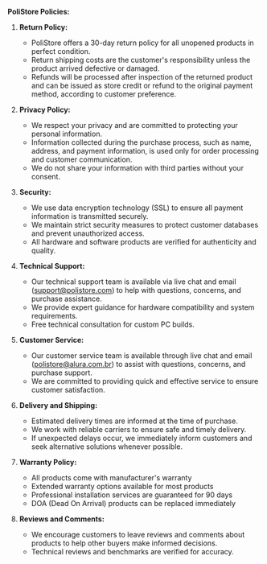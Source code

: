 **PoliStore Policies:**

1. **Return Policy:**
    - PoliStore offers a 30-day return policy for all unopened products in perfect condition.
    - Return shipping costs are the customer's responsibility unless the product arrived defective or damaged.
    - Refunds will be processed after inspection of the returned product and can be issued as store credit or refund to
      the original payment method, according to customer preference.

2. **Privacy Policy:**
    - We respect your privacy and are committed to protecting your personal information.
    - Information collected during the purchase process, such as name, address, and payment information, is used only
      for order processing and customer communication.
    - We do not share your information with third parties without your consent.

3. **Security:**
    - We use data encryption technology (SSL) to ensure all payment information is transmitted securely.
    - We maintain strict security measures to protect customer databases and prevent unauthorized access.
    - All hardware and software products are verified for authenticity and quality.

4. **Technical Support:**
    - Our technical support team is available via live chat and email (support@polistore.com) to help with questions,
      concerns, and purchase assistance.
    - We provide expert guidance for hardware compatibility and system requirements.
    - Free technical consultation for custom PC builds.

5. **Customer Service:**
    - Our customer service team is available through live chat and email (polistore@alura.com.br) to assist with
      questions, concerns, and purchase support.
    - We are committed to providing quick and effective service to ensure customer satisfaction.

6. **Delivery and Shipping:**
    - Estimated delivery times are informed at the time of purchase.
    - We work with reliable carriers to ensure safe and timely delivery.
    - If unexpected delays occur, we immediately inform customers and seek alternative solutions whenever possible.

7. **Warranty Policy:**
    - All products come with manufacturer's warranty
    - Extended warranty options available for most products
    - Professional installation services are guaranteed for 90 days
    - DOA (Dead On Arrival) products can be replaced immediately

8. **Reviews and Comments:**
    - We encourage customers to leave reviews and comments about products to help other buyers make informed decisions.
    - Technical reviews and benchmarks are verified for accuracy.